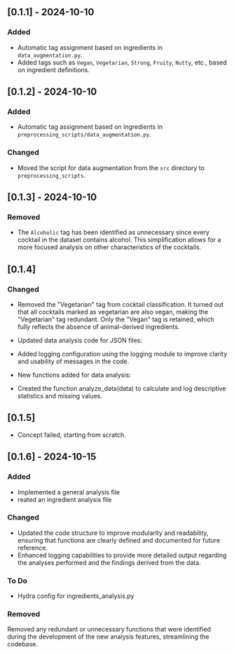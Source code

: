 ## [0.1.1] - 2024-10-10
### Added
- Automatic tag assignment based on ingredients in `data_augmentation.py`.
- Added tags such as `Vegan`, `Vegetarian`, `Strong`, `Fruity`, `Nutty`, etc., based on ingredient definitions.

## [0.1.2] - 2024-10-10

### Added
- Automatic tag assignment based on ingredients in `preprocessing_scripts/data_augmentation.py`.

### Changed
- Moved the script for data augmentation from the `src` directory to `preprocessing_scripts`.

## [0.1.3] - 2024-10-10

### Removed
- The `Alcoholic` tag has been identified as unnecessary since every cocktail in the dataset contains alcohol. This simplification allows for a more focused analysis on other characteristics of the cocktails.

## [0.1.4]

### Changed
- Removed the "Vegetarian" tag from cocktail classification. It turned out that all cocktails marked as vegetarian are also vegan, making the "Vegetarian" tag redundant. Only the "Vegan" tag is retained, which fully reflects the absence of animal-derived ingredients.

- Updated data analysis code for JSON files:
- Added logging configuration using the logging module to improve clarity and usability of messages in the code.

- New functions added for data analysis:
- Created the function analyze_data(data) to calculate and log descriptive statistics and missing values.

## [0.1.5]
- Concept failed, starting from scratch.

## [0.1.6] - 2024-10-15
### Added
- Implemented a general analysis file 
- reated an ingredient analysis file 

### Changed
- Updated the code structure to improve modularity and readability, ensuring that functions are clearly defined and documented for future reference.
- Enhanced logging capabilities to provide more detailed output regarding the analyses performed and the findings derived from the data.

### To Do
- Hydra config for ingredients_analysis.py

### Removed
Removed any redundant or unnecessary functions that were identified during the development of the new analysis features, streamlining the codebase. 